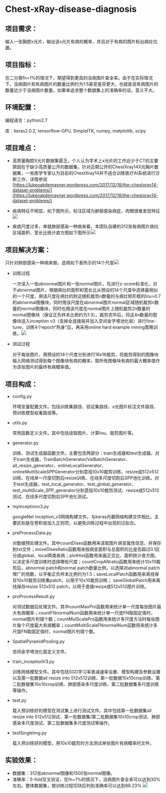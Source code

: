 # Chest-xRay-disease-diagnosis
## 项目需求：
输入一张胸腔x光片，输出该x光片有病的概率，并且对于有病的图片标出病灶位置。
## 项目指标：
在二分类fn=1%的情况下，期望得到更高的没病图片查全率。由于在实际情况下，没病图片和有病图片的数量比例约为1:5甚至差异更大，也就是说有病图片的数量远少于没病图片数量，如果单追求整个数据集上的准确率的话，意义不大。
## 环境配置：
编程语言：python2.7

库：keras2.0.2, tensorflow-GPU, SimpleITK, numpy, matplotlib, scipy

## 项目难点：
- 高质量胸腔X光片数据集匮乏。个人认为学术上x光片的工作远少于CT的主要原因在于缺少高质量公开的数据集，针对近期公开的ChestXray14X光胸片数据集，一些医学专家认为目前的ChestXray14并不适合训练医疗AI系统进行诊断工作，详情参阅[https://lukeoakdenrayner.wordpress.com/2017/12/18/the-chestxray14-dataset-problems/](https://lukeoakdenrayner.wordpress.com/2017/12/18/the-chestxray14-dataset-problems/)

- 疾病特征不明显，如下图所示，标注区域为肺部感染病症，肉眼很难发现特征![](https://i.imgur.com/0PAGMMf.png)

- 疾病尺度过多，单就肺部感染一种病来看，本团队自建的312张有病图片病灶区域面积、宽长比统计直方图如下图所示![](https://i.imgur.com/TrynJLU.png)

## 项目解决方案：
只针对肺部感染一种病来做，选用如下表所示的14个尺度![](https://i.imgur.com/SixhCwI.png)

- 训练过程

	一次读入一张abnormal图片和一张normal图片，先进行z-score标准化，对于abnormal图片，根据病灶的面积和宽长比从预设的14个尺度中选择最相似的一个尺度，用该尺度在病灶的附近随机裁剪n数量的与病灶矩形框的Iou>0.7的abnormal图像块，同时用该尺度在abnormal图片normal区域随机裁剪n数量的normal图像块，同时也用该尺度在normal图片上随机裁剪2n数量的normal图像块（保证正负样本比例约为1:3）。裁剪完毕后，将这4n数量的图像块送入inception v3（去掉全连接层并加入空间金字塔池化层）进行fine-tune，训练4个epoch“热身”后，再采用online hard example mining策略训练。![](https://i.imgur.com/0VU4ink.png)

- 测试过程

	对于每张图片，用预设的14个尺度分别进行16x16裁剪，将裁剪得到的图像块输入网络测试得到每个图像块有病的概率，取所有图像块有病的最大概率值作为该张图片的最终有病概率值。


## 项目构成：
- config.py 

	环境变量配置文件。包括训练集路径、验证集路径、x光图片标注文件路径、预训练模型权重路径等。

- utils.py 
	
	常用函数定义文件。其中包括读取图片、计算Iou、裁剪图片等。

- generator.py

	训练、测试生成器函数文件。主要包含两部分：train生成器和test生成器。对于train生成器，TrainBatchGenerator/ValBatchGenerator、all_resize_generator、onlineLocalGenerator、onlineMultiScaleSPPGenerator分别意指10x10裁剪训练、resize成512x512训练、在线单一尺度切割后resize训练、在线多尺度切割后SPP池化训练。对于test生成器，test_local_generator、test_global_generator、test_multiScale_SPP_generator分别意指10x10裁剪测试、resize成512x512测试、在线多尺度切割后SPP池化测试。

- myinceptionv3.py

	googleNet inception_v3网络构建文件。与keras内置网络构建文件相比，主要区别是在卷积层加入正则项，以避免训练过程中出现的过拟合。

- preProcessData.py

	对数据预处理文件。其中countDises函数用来读取图片病变属性信息，并保存到txt文件；moveDisesRatio函数用来按病变面积与总面积的比是否超过0.1区分成global、local两类疾病；plotHist函数用来画正交比、面积统计直方图，以决定多尺度训练时选择哪些尺度；countCropANratio函数用来统计10x10裁剪后，abnormal patch和normal patch数量比例，以选择对abnormal patch增广的倍数，以平衡正负样本比例约为1:3；saveLocalPatch函数用来离线保存10x10裁剪训练集patch，以用于10x10裁剪训练； saveGlobalPatch用来离线保存resize 512x512 patch，以用于直接resize成512x512图片训练。

- proProcessResult.py

	对测试数据后处理文件。其中countMaxPro函数用来统计单一尺度每张图片最大有病概率；countFNnormalNum函数用来统计单一尺度FN取固定值时，normal图片判错个数；countMulScalePro函数用来统计多尺度方法时每张图片每个尺度最大有病概率；countMultiScaleFNnormalNum函数用来统计多尺度FN取固定值时，normal图片判错个数。

- SpatialPyramidPooling.py

	空间金字塔池化层定义文件。

- train_inceptionV3.py

	训练网络模型文件。其中包括SGD学习率衰减速率设置、模型构建及参数设置以及第一批数据all resize into 512x512训练、第一批数据10x10crop训练、第二批数据集10x10crop训练、肺部感染多尺度训练、第二批数据集多尺度训练等操作。

- test.py

	载入预训练好的模型在测试集上进行测试文件。其中包括第一批数据集all resize into 512x512测试、第一批数据集/第二批数据集10x10crop测试、肺部感染多尺度测试、第二批数据集多尺度测试等操作。

- testSingleImg.py

	载入预训练好的模型，用10x10裁剪的方法测试单张图片有病概率的文件。


## 实验效果：
- 数据集：312张abnormal图像和1500张normal图像。
- 准确率：5-fold交叉验证，在fn=1%的情况下，没病图片查全率可以达到30%左右。整体数据集，按训练过程切块后判别准确率可以达到88.23%
![](https://i.imgur.com/9SmG0mM.png)



